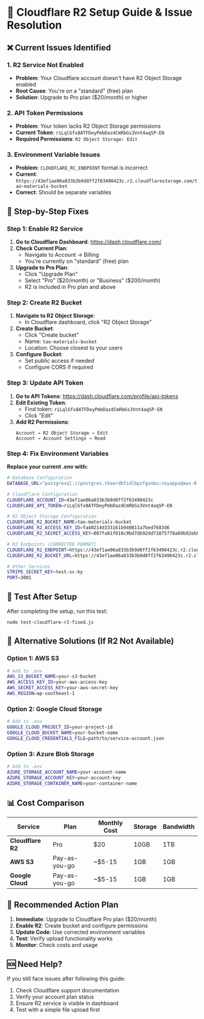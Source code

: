 # 🚀 Cloudflare R2 Setup Guide & Issue Resolution

## ❌ **Current Issues Identified**

### **1. R2 Service Not Enabled**
- **Problem**: Your Cloudflare account doesn't have R2 Object Storage enabled
- **Root Cause**: You're on a "standard" (free) plan
- **Solution**: Upgrade to Pro plan ($20/month) or higher

### **2. API Token Permissions**
- **Problem**: Your token lacks R2 Object Storage permissions
- **Current Token**: `riLqlGfx8ATFDeyPmbDazdCmRbGs3Vnt4aqSP-EN`
- **Required Permissions**: `R2 Object Storage: Edit`

### **3. Environment Variable Issues**
- **Problem**: `CLOUDFLARE_RC_ENDPOINT` format is incorrect
- **Current**: `https://43ef1ae06a833b3b9d8ff2f63490423c.r2.cloudflarestorage.com/tao-materials-bucket`
- **Correct**: Should be separate variables

## 🔧 **Step-by-Step Fixes**

### **Step 1: Enable R2 Service**

1. **Go to Cloudflare Dashboard**: https://dash.cloudflare.com/
2. **Check Current Plan**:
   - Navigate to Account → Billing
   - You're currently on "standard" (free) plan
3. **Upgrade to Pro Plan**:
   - Click "Upgrade Plan"
   - Select "Pro" ($20/month) or "Business" ($200/month)
   - R2 is included in Pro plan and above

### **Step 2: Create R2 Bucket**

1. **Navigate to R2 Object Storage**:
   - In Cloudflare dashboard, click "R2 Object Storage"
2. **Create Bucket**:
   - Click "Create bucket"
   - Name: `tao-materials-bucket`
   - Location: Choose closest to your users
3. **Configure Bucket**:
   - Set public access if needed
   - Configure CORS if required

### **Step 3: Update API Token**

1. **Go to API Tokens**: https://dash.cloudflare.com/profile/api-tokens
2. **Edit Existing Token**:
   - Find token: `riLqlGfx8ATFDeyPmbDazdCmRbGs3Vnt4aqSP-EN`
   - Click "Edit"
3. **Add R2 Permissions**:
   ```
   Account → R2 Object Storage → Edit
   Account → Account Settings → Read
   ```

### **Step 4: Fix Environment Variables**

**Replace your current .env with:**

```bash
# Database Configuration
DATABASE_URL="postgresql://postgres.tkxerdbfidlbpzfgsnbu:ceyapps@aws-0-ap-southeast-1.pooler.supabase.com:5432/postgres"

# Cloudflare Configuration
CLOUDFLARE_ACCOUNT_ID=43ef1ae06a833b3b9d8ff2f63490423c
CLOUDFLARE_API_TOKEN=riLqlGfx8ATFDeyPmbDazdCmRbGs3Vnt4aqSP-EN

# R2 Object Storage Configuration
CLOUDFLARE_R2_BUCKET_NAME=tao-materials-bucket
CLOUDFLARE_R2_ACCESS_KEY_ID=fa40214d333161b940811a7bed7683d6
CLOUDFLARE_R2_SECRET_ACCESS_KEY=087fa81f010c9bd7db92dd71875770a60b92eb80e990d526e9443d16cf03495b

# R2 Endpoints (CORRECTED FORMAT)
CLOUDFLARE_R2_ENDPOINT=https://43ef1ae06a833b3b9d8ff2f63490423c.r2.cloudflarestorage.com
CLOUDFLARE_R2_BUCKET_URL=https://43ef1ae06a833b3b9d8ff2f63490423c.r2.cloudflarestorage.com/tao-materials-bucket

# Other Services
STRIPE_SECRET_KEY=test-sc-ky
PORT=3001
```

## 🧪 **Test After Setup**

After completing the setup, run this test:

```bash
node test-cloudflare-r2-fixed.js
```

## 🚨 **Alternative Solutions (If R2 Not Available)**

### **Option 1: AWS S3**
```bash
# Add to .env
AWS_S3_BUCKET_NAME=your-s3-bucket
AWS_ACCESS_KEY_ID=your-aws-access-key
AWS_SECRET_ACCESS_KEY=your-aws-secret-key
AWS_REGION=ap-southeast-1
```

### **Option 2: Google Cloud Storage**
```bash
# Add to .env
GOOGLE_CLOUD_PROJECT_ID=your-project-id
GOOGLE_CLOUD_BUCKET_NAME=your-bucket-name
GOOGLE_CLOUD_CREDENTIALS_FILE=path/to/service-account.json
```

### **Option 3: Azure Blob Storage**
```bash
# Add to .env
AZURE_STORAGE_ACCOUNT_NAME=your-account-name
AZURE_STORAGE_ACCOUNT_KEY=your-account-key
AZURE_STORAGE_CONTAINER_NAME=your-container-name
```

## 📊 **Cost Comparison**

| Service | Plan | Monthly Cost | Storage | Bandwidth |
|---------|------|--------------|---------|-----------|
| **Cloudflare R2** | Pro | $20 | 10GB | 1TB |
| **AWS S3** | Pay-as-you-go | ~$5-15 | 1GB | 1GB |
| **Google Cloud** | Pay-as-you-go | ~$5-15 | 1GB | 1GB |

## 🎯 **Recommended Action Plan**

1. **Immediate**: Upgrade to Cloudflare Pro plan ($20/month)
2. **Enable R2**: Create bucket and configure permissions
3. **Update Code**: Use corrected environment variables
4. **Test**: Verify upload functionality works
5. **Monitor**: Check costs and usage

## 🆘 **Need Help?**

If you still face issues after following this guide:
1. Check Cloudflare support documentation
2. Verify your account plan status
3. Ensure R2 service is visible in dashboard
4. Test with a simple file upload first
